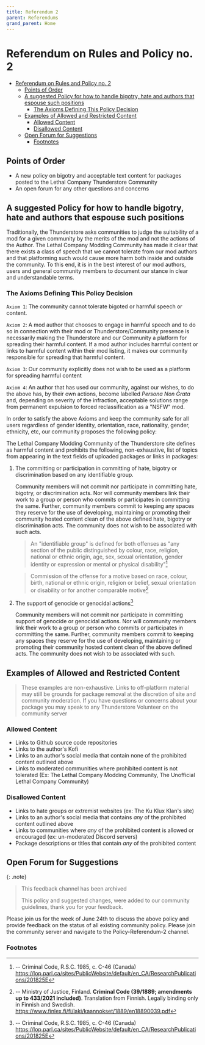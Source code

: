 ```yaml
---
title: Referendum 2
parent: Referendums
grand_parent: Home
---
```


# Referendum on Rules and Policy no. 2

- [Referendum on Rules and Policy no. 2](#referendum-on-rules-and-policy-no-2)
  - [Points of Order](#points-of-order)
  - [A suggested Policy for how to handle bigotry, hate and authors that espouse such positions](#a-suggested-policy-for-how-to-handle-bigotry-hate-and-authors-that-espouse-such-positions)
    - [The Axioms Defining This Policy Decision](#the-axioms-defining-this-policy-decision)
  - [Examples of Allowed and Restricted Content](#examples-of-allowed-and-restricted-content)
    - [Allowed Content](#allowed-content)
    - [Disallowed Content](#disallowed-content)
  - [Open Forum for Suggestions](#open-forum-for-suggestions)
    - [Footnotes](#footnotes)

## Points of Order

- A new policy on bigotry and acceptable text content for packages posted to the Lethal Company Thunderstore Community
- An open forum for any other questions and concerns

## A suggested Policy for how to handle bigotry, hate and authors that espouse such positions

Traditionally, the Thunderstore asks communities to judge the suitability of a mod for a given community by the merits of the mod and not the actions of the Author. The Lethal Company Modding Community has made it clear that there exists a class of speech that we cannot tolerate from our mod authors and that platforming such would cause more harm both inside and outside the community. To this end, it is in the best interest of our mod authors, users and general community members to document our stance in clear and understandable terms.

### The Axioms Defining This Policy Decision

`Axiom 1`: The community cannot tolerate bigoted or harmful speech or content.

`Axiom 2`: A mod author that chooses to engage in harmful speech and to do so in connection with their mod or Thunderstore/Community presence is necessarily making the Thunderstore and our Community a platform for spreading their harmful content. If a mod author includes harmful content or links to harmful content within their mod listing, it makes our community responsible for spreading that harmful content.

`Axiom 3`: Our community explicitly does not wish to be used as a platform for spreading harmful content

`Axiom 4`: An author that has used our community, against our wishes, to do the above has, by their own actions, become labelled _Persona Non Grata_ and, depending on severity of the infraction, acceptable solutions range from permanent expulsion to forced reclassification as a "NSFW" mod.

In order to satisfy the above Axioms and keep the community safe for all users regardless of gender identity, orientation, race, nationality, gender, ethnicity, etc, our community proposes the following policy:

The Lethal Company Modding Community of the Thunderstore site defines as harmful content and prohibits the following, non-exhaustive, list of topics from appearing in the text fields of uploaded packages or links in packages:

1. The committing or participation in committing of hate, bigotry or discrimination based on any identifiable group.

    Community members will not commit nor participate in committing hate, bigotry, or discrimination acts. Nor will community members link their work to a group or person who commits or participates in committing the same. Further, community members commit to keeping any spaces they reserve for the use of developing, maintaining or promoting their community hosted content clean of the above defined hate, bigotry or discrimination acts. The community does not wish to be associated with such acts.

    > An "identifiable group" is defined for both offenses as "any section of the public distinguished by colour, race, religion, national or ethnic origin, age, sex, sexual orientation, gender identity or expression or mental or physical disability"[^1]

    > Commission of the offense for a motive based on race, colour, birth, national or ethnic origin,
    religion or belief, sexual orientation or disability or for another comparable motive[^2]

2. The support of genocide or genocidal actions[^1]

    Community members will not commit nor participate in committing support of genocide or genocidal actions. Nor will community members link their work to a group or person who commits or participates in committing the same. Further, community members commit to keeping any spaces they reserve for the use of developing, maintaining or promoting their community hosted content clean of the above defined acts. The community does not wish to be associated with such.

## Examples of Allowed and Restricted Content

> These examples are non-exhaustive. Links to off-platform material may still be grounds for package removal at the discretion of site and community moderation. If you have questions or concerns about your package you may speak to any Thunderstore Volunteer on the community server

### Allowed Content

- Links to Github source code repositories
- Links to the author's Kofi
- Links to an author's social media that contain none of the prohibited content outlined above
- Links to moderated communities where prohibited content is not tolerated (Ex: The Lethal Company Modding Community, The Unofficial Lethal Company Community)

### Disallowed Content

- Links to hate groups or extremist websites (ex: The Ku Klux Klan's site)
- Links to an author's social media that contains _any_ of the prohibited content outlined above
- Links to communities where _any_ of the prohibited content is allowed or encouraged (ex: un-moderated Discord servers)
- Package descriptions or titles that contain _any_ of the prohibited content

## Open Forum for Suggestions

{: .note}
> This feedback channel has been archived
>
> This policy and suggested changes, were added to our community guidelines, thank you for your feedback.

Please join us for the week of June 24th to discuss the above policy and provide feedback on the status of all existing community policy. Please join the community server and navigate to the Policy-Referendum-2 channel.

### Footnotes

[^1]:
    -- Criminal Code, R.S.C. 1985, c. C-46 (Canada) <https://lop.parl.ca/sites/PublicWebsite/default/en_CA/ResearchPublications/201825E>

[^2]:
    -- Ministry of Justice, Finland. **Criminal Code (39/1889; amendments up to 433/2021 included)**. Translation from Finnish. Legally binding only in Finnish and Swedish. <https://www.finlex.fi/fi/laki/kaannokset/1889/en18890039.pdf>
